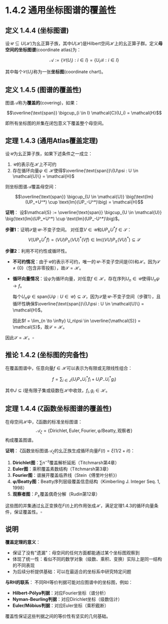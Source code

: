 # 1.4.2 通用坐标图谱的覆盖性

## 定义 1.4.4 (坐标图谱)

设$\mathcal{U} \subseteq U(\mathcal{H})$为幺正算子族，其中$U(\mathcal{H})$是Hilbert空间$\mathcal{H}$上的幺正算子群。定义**母空间的坐标图谱**(coordinate atlas)为：

$$\mathcal{A} := \{\mathcal{C}(U_i) : i \in I\} = \{U_i\mathcal{B} : i \in I\}$$

其中每个$\mathcal{C}(U_i)$称为一张**坐标图**(coordinate chart)。

## 定义 1.4.5 (图谱的覆盖性)

图谱$\mathcal{A}$称为**覆盖的**(covering)，如果：

$$\overline{\text{span}} \bigcup_{i \in I} \mathcal{C}(U_i) = \mathcal{H}$$

即所有坐标图的并集在闭包意义下覆盖整个母空间。

## 定理 1.4.3 (通用Atlas覆盖定理)

设$\mathcal{U}$为幺正算子族，如果下述条件之一成立：
1. $\mathcal{U}$的表示在$\mathcal{H}$上不可约
2. 存在循环向量$\psi \in \mathcal{H}$使得$\overline{\text{span}}\{U\psi : U \in \mathcal{U}\} = \mathcal{H}$

则坐标图谱$\mathcal{A}$覆盖母空间：

$$\overline{\text{span}} \bigcup_{U \in \mathcal{U}} \big(\text{Im}(UP_+U^*) \cup \text{Im}(UP_-U^*)\big) = \mathcal{H}$$

**证明**：
设$\mathcal{S} := \overline{\text{span}} \bigcup_{U \in \mathcal{U}} \big(\text{Im}(UP_+U^*) \cup \text{Im}(UP_-U^*)\big)$。

**步骤1**：证明$\mathcal{S}$是$\mathcal{U}$-不变子空间。
对任意$V \in \mathcal{U}$和$UP_\pm U^*f \in \mathcal{S}$：
$$V(UP_\pm U^*f) = (VU)P_\pm (VU)^*(Vf) \in \text{Im}((VU)P_\pm(VU)^*) \subseteq \mathcal{S}$$

**步骤2**：利用不可约性或循环性。
- **不可约情况**：由于$\mathcal{U}$的表示不可约，唯一的$\mathcal{U}$-不变子空间是$\{0\}$和$\mathcal{H}$。因为$\mathcal{S} \neq \{0\}$（包含非零投影），故$\mathcal{S} = \mathcal{H}$。

- **循环向量情况**：设$\psi$为循环向量，对任意$f \in \mathcal{H}$，存在序列$U_n \in \mathcal{U}$使得$U_n\psi \to f$。

  每个$U_n\psi \in \text{span}\{U\psi : U \in \mathcal{U}\} \subseteq \mathcal{S}$，因为$\mathcal{S}$是$\mathcal{U}$-不变子空间（步骤1），且循环性确保$\overline{\text{span}}\{U\psi : U \in \mathcal{U}\} = \mathcal{H}$。
  
  因此$f = \lim_{n \to \infty} U_n\psi \in \overline{\mathcal{S}} = \mathcal{S}$，故$\mathcal{S} = \mathcal{H}$。

因此$\mathcal{S} = \mathcal{H}$。$\square$

## 推论 1.4.2 (坐标图的完备性)

在覆盖图谱中，任意向量$f \in \mathcal{H}$可以表示为有限或无限线性组合：

$$f = \sum_{i \in J} (U_i P_+ U_i^* f_i + U_i P_- U_i^* g_i)$$

其中$J \subseteq I$是有限子集或级数在$\mathcal{H}$中收敛，$f_i, g_i \in \mathcal{H}$。

## 定理 1.4.4 (ζ函数坐标图谱的覆盖性)

在母空间$\mathcal{H}$中，ζ函数的标准坐标图谱：
$$\mathcal{A}_\zeta = \{\text{Dirichlet}, \text{Euler}, \text{Fourier}, \text{φ/Beatty}, \text{观察者}\}$$
构成覆盖图谱。

**证明**：
ζ函数坐标图谱$\mathcal{A}_\zeta$的幺正族生成循环向量$F(t) = \xi(1/2+it)$：

1. **Dirichlet图**：$\sum n^{-s}$覆盖解析延拓（Titchmarsh第4章）
2. **Euler图**：乘积覆盖素数结构（Titchmarsh第3章）  
3. **Fourier图**：谱展开覆盖临界线（Stein《傅里叶分析》）
4. **φ/Beatty图**：Beatty序列层级覆盖信息结构（Kimberling J. Integer Seq. 1, 1998）
5. **观察者图**：$P_\pm$覆盖偶奇分解（Rudin第12章）

这些图的并集通过幺正变换在$F(t)$上的作用张成$\mathcal{H}$，满足定理1.4.3的循环向量条件，保证覆盖性。$\square$

## 说明

**覆盖定理的意义**：
- 保证了没有"遗漏"：母空间的任何方面都能通过某个坐标图观察到
- 体现了统一性：看似不同的数学对象（级数、乘积、变换）实际上是同一结构的不同表现
- 为后续分析提供基础：可以在最适合的坐标系中研究特定问题

**与RH的联系**：
不同RH等价判据可能对应图谱中的坐标图，例如：
- **Hilbert-Pólya判据**：对应Fourier坐标（谱分析）
- **Nyman-Beurling判据**：对应Dirichlet坐标（级数估计）
- **Euler/Möbius判据**：对应Euler坐标（乘积截断）

覆盖性保证这些判据之间的等价性有坚实的几何基础。